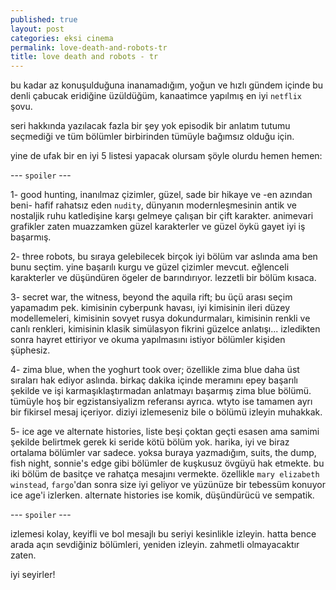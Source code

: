 ```yaml
---
published: true
layout: post
categories: eksi cinema
permalink: love-death-and-robots-tr
title: love death and robots - tr
---
```

bu kadar az konuşulduğuna inanamadığım, yoğun ve hızlı gündem içinde bu denli çabucak eridiğine üzüldüğüm, kanaatimce yapılmış en iyi `netflix` şovu. 

seri hakkında yazılacak fazla bir şey yok episodik bir anlatım tutumu seçmediği ve tüm bölümler birbirinden tümüyle bağımsız olduğu için. 

yine de ufak bir en iyi 5 listesi yapacak olursam şöyle olurdu hemen hemen:

--- `spoiler` ---

1- good hunting, inanılmaz çizimler, güzel, sade bir hikaye ve -en azından beni- hafif rahatsız eden ``nudity``, dünyanın modernleşmesinin antik ve nostaljik ruhu katledişine karşı gelmeye çalışan bir çift karakter. animevari grafikler zaten muazzamken güzel karakterler ve güzel öykü gayet iyi iş başarmış.

2- three robots, bu sıraya gelebilecek birçok iyi bölüm var aslında ama ben bunu seçtim. yine başarılı kurgu ve güzel çizimler mevcut. eğlenceli karakterler ve düşündüren ögeler de barındırıyor. lezzetli bir bölüm kısaca.

3- secret war, the witness, beyond the aquila rift; bu üçü arası seçim yapamadım pek. kimisinin cyberpunk havası, iyi kimisinin ileri düzey modellemeleri, kimisinin sovyet rusya dokundurmaları, kimisinin renkli ve canlı renkleri, kimisinin klasik simülasyon fikrini güzelce anlatışı... izledikten sonra hayret ettiriyor ve okuma yapılmasını istiyor bölümler kişiden şüphesiz.

4- zima blue, when the yoghurt took over; özellikle zima blue daha üst sıraları hak ediyor aslında. birkaç dakika içinde meramını epey başarılı şekilde ve işi karmaşıklaştırmadan anlatmayı başarmış zima blue bölümü. tümüyle hoş bir egzistansiyalizm referansı ayrıca. wtyto ise tamamen ayrı bir fikirsel mesaj içeriyor. diziyi izlemeseniz bile o bölümü izleyin muhakkak.

5- ice age ve alternate histories, liste beşi çoktan geçti esasen ama samimi şekilde belirtmek gerek ki seride kötü bölüm yok. harika, iyi ve biraz ortalama bölümler var sadece. yoksa buraya yazmadığım, suits, the dump, fish night, sonnie's edge gibi bölümler de kuşkusuz övgüyü hak etmekte.
bu iki bölüm de basitçe ve rahatça mesajını vermekte. özellikle `mary elizabeth winstead`, `fargo`'dan sonra size iyi geliyor ve yüzünüze bir tebessüm konuyor ice age'i izlerken. alternate histories ise komik, düşündürücü ve sempatik. 

--- `spoiler` ---

izlemesi kolay, keyifli ve bol mesajlı bu seriyi kesinlikle izleyin. hatta bence arada açın sevdiğiniz bölümleri, yeniden izleyin. zahmetli olmayacaktır zaten. 

iyi seyirler!
